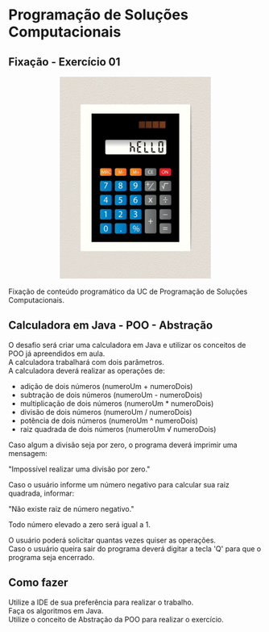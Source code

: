 # Programação de Soluções Computacionais

## Fixação - Exercício 01

<p align="center">
  <a href="#">
    <img src="logo\calc.jpg" width="300" alt="Calculadora">
  </a>
</p>

Fixação de conteúdo programático da UC de Programação de Soluções Computacionais.<br>

## Calculadora em Java - POO - Abstração

O desafio será criar uma calculadora em Java e utilizar os conceitos de POO já apreendidos em aula.<br>
A calculadora trabalhará com dois parâmetros.<br>
A calculadora deverá realizar as operações de:

+ adição de dois números (numeroUm + numeroDois)
+ subtração de dois números (numeroUm - numeroDois)
+ multiplicação de dois números (numeroUm * numeroDois)
+ divisão de dois números (numeroUm / numeroDois)
+ potência de dois números (numeroUm ^ numeroDois)
+ raiz quadrada de dois números (numeroUm √ numeroDois)

Caso algum a divisão seja por zero, o programa deverá imprimir uma mensagem:

"Impossível realizar uma divisão por zero."

Caso o usuário informe um número negativo para calcular sua raiz quadrada, informar:

"Não existe raiz de número negativo."

Todo número elevado a zero será igual a 1.

O usuário poderá solicitar quantas vezes quiser as operações.<br>
Caso o usuário queira sair do programa deverá digitar a tecla 'Q' para que o programa seja encerrado.

## Como fazer

Utilize a IDE de sua preferência para realizar o trabalho.<br>
Faça os algoritmos em Java.<br>
Utilize o conceito de Abstração da POO para realizar o exercício.